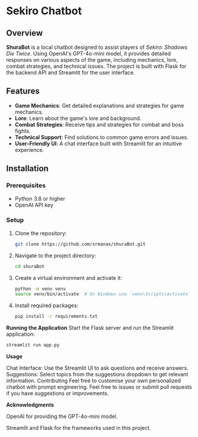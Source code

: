 # Sekiro Chatbot

## Overview

**ShuraBot** is a local chatbot designed to assist players of *Sekiro: Shadows Die Twice*. Using OpenAI's GPT-4o-mini model, it provides detailed responses on various aspects of the game, including mechanics, lore, combat strategies, and technical issues. The project is built with Flask for the backend API and Streamlit for the user interface.

## Features

- **Game Mechanics**: Get detailed explanations and strategies for game mechanics.
- **Lore**: Learn about the game's lore and background.
- **Combat Strategies**: Receive tips and strategies for combat and boss fights.
- **Technical Support**: Find solutions to common game errors and issues.
- **User-Friendly UI**: A chat interface built with Streamlit for an intuitive experience.

## Installation

### Prerequisites

- Python 3.8 or higher
- OpenAI API key

### Setup

1. Clone the repository:

   ```bash
   git clone https://github.com/srmanas/shuraBot.git

2. Navigate to the project directory:

   ```bash
   cd shuraBot

3. Create a virtual environment and activate it:

   ```bash
   python -m venv venv
   source venv/bin/activate  # On Windows use `venv\Scripts\activate`

4. Install required packages:

   ```bash
   pip install -r requirements.txt

**Running the Application**
Start the Flask server and run the Streamlit application:
  ```bash
  streamlit run app.py
  ```

**Usage**

Chat Interface: Use the Streamlit UI to ask questions and receive answers.
Suggestions: Select topics from the suggestions dropdown to get relevant information.
Contributing
Feel free to customise your own personalized chatbot with prompt engineering. Feel free to issues or submit pull requests if you have suggestions or improvements.

**Acknowledgments**

OpenAI for providing the GPT-4o-mini model.

Streamlit and Flask for the frameworks used in this project.
